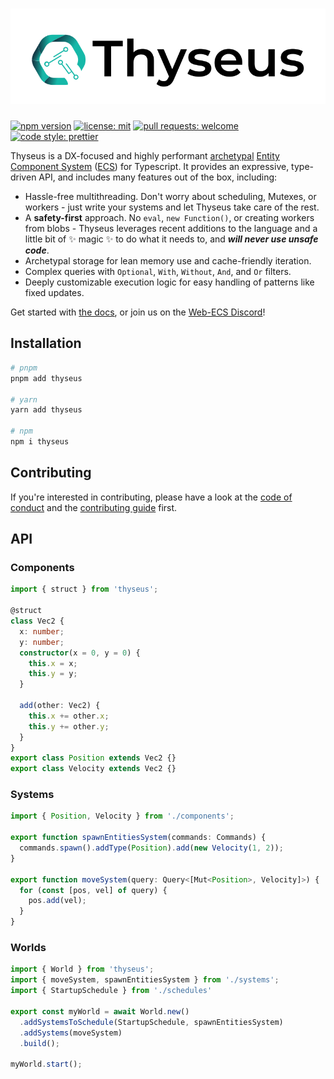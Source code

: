 <h1>
	<a href="https://thyseus.dev" target="_blank">
		<picture>
			<source media="(prefers-color-scheme: dark)" srcset="https://raw.githubusercontent.com/JaimeGensler/thyseus/main/.github/logo-dark.svg">
			<source media="(prefers-color-scheme: light)" srcset="https://raw.githubusercontent.com/JaimeGensler/thyseus/main/.github/logo-light.svg">
			<img alt="Thyseus" src="https://raw.githubusercontent.com/JaimeGensler/thyseus/main/.github/logo-light.svg" style="max-width: 100%;">
		</picture>
	</a>
</h1>

[![npm version](https://img.shields.io/npm/v/thyseus.svg?style=flat)](https://www.npmjs.com/package/thyseus)
[![license: mit](https://img.shields.io/badge/license-MIT-blue)](./LICENSE)
[![pull requests: welcome](https://img.shields.io/badge/PRs-welcome-brightgreen)](https://github.com/JaimeGensler/thyseus/pulls)
[![code style: prettier](https://img.shields.io/badge/code%20style-prettier-ff69b4)](https://github.com/prettier/prettier)

Thyseus is a DX-focused and highly performant
[archetypal](https://github.com/SanderMertens/ecs-faq#archetypes-aka-dense-ecs-or-table-based-ecs)
[Entity Component System](https://en.wikipedia.org/wiki/Entity_component_system)
([ECS](https://github.com/SanderMertens/ecs-faq)) for Typescript. It provides an
expressive, type-driven API, and includes many features out of the box,
including:

-   Hassle-free multithreading. Don't worry about scheduling, Mutexes, or
    workers - just write your systems and let Thyseus take care of the rest.
-   A **safety-first** approach. No `eval`, `new Function()`, or creating
    workers from blobs - Thyseus leverages recent additions to the language and
    a little bit of ✨ magic ✨ to do what it needs to, and **_will never use
    unsafe code_**.
-   Archetypal storage for lean memory use and cache-friendly iteration.
-   Complex queries with `Optional`, `With`, `Without`, `And`, and `Or` filters.
-   Deeply customizable execution logic for easy handling of patterns like fixed
    updates.

Get started with [the docs](https://thyseus.dev/docs), or join us on the
[Web-ECS Discord](https://discord.gg/T3g8U89qqZ)!

## Installation

```sh
# pnpm
pnpm add thyseus

# yarn
yarn add thyseus

# npm
npm i thyseus
```

## Contributing

If you're interested in contributing, please have a look at the
[code of conduct](./CODE_OF_CONDUCT.md) and the
[contributing guide](./CONTRIBUTING.md) first.

## API

### Components

<!-- prettier-ignore -->
```ts
import { struct } from 'thyseus';

@struct
class Vec2 {
  x: number;
  y: number;
  constructor(x = 0, y = 0) {
    this.x = x;
    this.y = y;
  }

  add(other: Vec2) {
    this.x += other.x;
    this.y += other.y;
  }
}
export class Position extends Vec2 {}
export class Velocity extends Vec2 {}
```

### Systems

<!-- prettier-ignore -->
```ts
import { Position, Velocity } from './components';

export function spawnEntitiesSystem(commands: Commands) {
  commands.spawn().addType(Position).add(new Velocity(1, 2));
}

export function moveSystem(query: Query<[Mut<Position>, Velocity]>) {
  for (const [pos, vel] of query) {
    pos.add(vel);
  }
}
```

### Worlds

<!-- prettier-ignore -->
```ts
import { World } from 'thyseus';
import { moveSystem, spawnEntitiesSystem } from './systems';
import { StartupSchedule } from './schedules'

export const myWorld = await World.new()
  .addSystemsToSchedule(StartupSchedule, spawnEntitiesSystem)
  .addSystems(moveSystem)
  .build();

myWorld.start();
```

